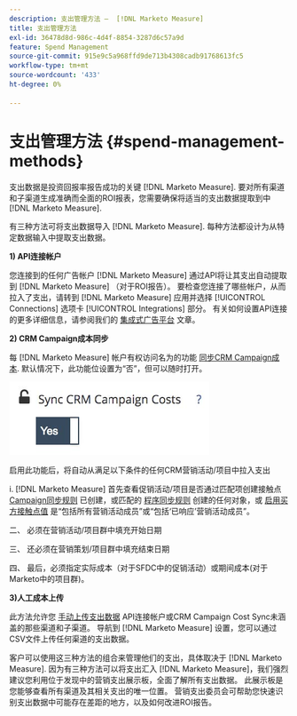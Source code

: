 ```yaml
---
description: 支出管理方法 —  [!DNL Marketo Measure]
title: 支出管理方法
exl-id: 36478d8d-986c-4d4f-8854-3287d6c57a9d
feature: Spend Management
source-git-commit: 915e9c5a968ffd9de713b4308cadb91768613fc5
workflow-type: tm+mt
source-wordcount: '433'
ht-degree: 0%

---
```


# 支出管理方法 {#spend-management-methods}

支出数据是投资回报率报告成功的关键 [!DNL Marketo Measure]. 要对所有渠道和子渠道生成准确而全面的ROI报表，您需要确保将适当的支出数据提取到中 [!DNL Marketo Measure].

有三种方法可将支出数据导入 [!DNL Marketo Measure]. 每种方法都设计为从特定数据输入中提取支出数据。

**1) API连接帐户**

您连接到的任何广告帐户 [!DNL Marketo Measure] 通过API将让其支出自动提取到 [!DNL Marketo Measure] （对于ROI报告）。 要检查您连接了哪些帐户，从而拉入了支出，请转到 [!DNL Marketo Measure] 应用并选择 [!UICONTROL Connections] 选项卡 [!UICONTROL Integrations] 部分。 有关如何设置API连接的更多详细信息，请参阅我们的 [集成式广告平台](/help/api-connections/utilizing-marketo-measures-api-connections/integrated-ad-platforms.md#how-to-connect-ad-platforms) 文章。

**2) CRM Campaign成本同步**

每 [!DNL Marketo Measure] 帐户有权访问名为的功能 [同步CRM Campaign成本](/help/marketing-spend/spend-management/crm-campaign-costs.md#availability). 默认情况下，此功能位设置为“否”，但可以随时打开。

![](assets/spend-management-methods-1.png)

启用此功能后，将自动从满足以下条件的任何CRM营销活动/项目中拉入支出

i. [!DNL Marketo Measure] 首先查看促销活动/项目是否通过匹配项创建接触点 [Campaign同步规则](/help/channel-tracking-and-setup/offline-channels/custom-campaign-sync.md) 已创建，或匹配的 [程序同步规则](/help/marketo-measure-and-marketo/marketo-measure-integrations-with-marketo/marketo-engage-programs-integration.md) 创建的任何对象，或 [启用买方接触点值](/help/channel-tracking-and-setup/offline-channels/legacy-processes/syncing-offline-campaigns.md#how-to-create-a-campaign-and-sync-buyer-touchpoints) 是“包括所有营销活动成员”或“包括‘已响应’营销活动成员”。

二、 必须在营销活动/项目群中填充开始日期

三、 还必须在营销策划/项目群中填充结束日期

四、 最后，必须指定实际成本（对于SFDC中的促销活动）或期间成本(对于Marketo中的项目群)。

**3)人工成本上传**

此方法允许您 [手动上传支出数据](/help/marketing-spend/spend-management/marketing-channel-costs.md#uploading-marketing-costs) API连接帐户或CRM Campaign Cost Sync未涵盖的那些渠道和子渠道。 导航到 [!DNL Marketo Measure] 设置，您可以通过CSV文件上传任何渠道的支出数据。

客户可以使用这三种方法的组合来管理他们的支出，具体取决于 [!DNL Marketo Measure]. 因为有三种方法可以将支出汇入 [!DNL Marketo Measure]，我们强烈建议您利用位于发现中的营销支出展示板，全面了解所有支出数据。 此展示板是您能够查看所有渠道及其相关支出的唯一位置。 营销支出委员会可帮助您快速识别支出数据中可能存在差距的地方，以及如何改进ROI报告。

